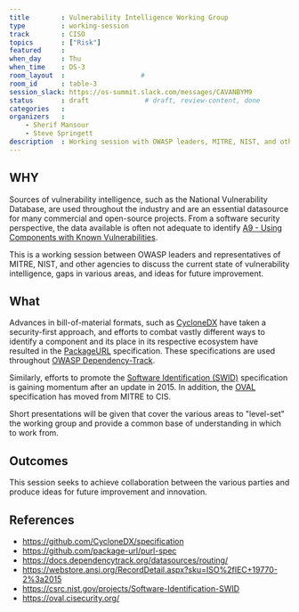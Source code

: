 ```yaml
---
title        : Vulnerability Intelligence Working Group
type         : working-session
track        : CISO
topics       : ["Risk"]
featured     :
when_day     : Thu
when_time    : DS-3
room_layout  :                   #
room_id      : table-3
session_slack: https://os-summit.slack.com/messages/CAVANBYM9
status       : draft              # draft, review-content, done
categories   :
organizers   :
    - Sherif Mansour
    - Steve Springett
description  : Working session with OWASP leaders, MITRE, NIST, and other agencies
---
```


## WHY
Sources of vulnerability intelligence, such as the National Vulnerability Database, are used throughout the industry
and are an essential datasource for many commercial and open-source projects. From a software security perspective,
the data available is often not adequate to identify [A9 - Using Components with Known Vulnerabilities](https://www.owasp.org/index.php/Top_10-2017_A9-Using_Components_with_Known_Vulnerabilities).

This is a working session between OWASP leaders and representatives of MITRE, NIST, and other agencies to discuss the
current state of vulnerability intelligence, gaps in various areas, and ideas for future improvement.

## What
Advances in bill-of-material formats, such as [CycloneDX](https://github.com/CycloneDX) have taken a security-first
approach, and efforts to combat vastly different ways to identify a component and its place in its respective ecosystem
have resulted in the [PackageURL](https://github.com/package-url) specification. These specifications are used throughout
[OWASP Dependency-Track](https://dependencytrack.org/).

Similarly, efforts to promote the [Software Identification (SWID)](https://csrc.nist.gov/projects/Software-Identification-SWID)
specification is gaining momentum after an update in 2015. In addition, the [OVAL](https://oval.cisecurity.org/)
specification has moved from MITRE to CIS.

Short presentations will be given that cover the various areas to "level-set" the working group and provide a common
base of understanding in which to work from.

## Outcomes
This session seeks to achieve collaboration between the various parties and produce ideas for future improvement and innovation.

## References
- https://github.com/CycloneDX/specification
- https://github.com/package-url/purl-spec
- https://docs.dependencytrack.org/datasources/routing/
- https://webstore.ansi.org/RecordDetail.aspx?sku=ISO%2fIEC+19770-2%3a2015
- https://csrc.nist.gov/projects/Software-Identification-SWID
- https://oval.cisecurity.org/
